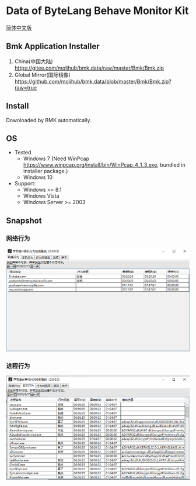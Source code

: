 # Data of ByteLang Behave Monitor Kit

[简体中文版](./README.cn.md)

## Bmk Application Installer

1. China(中国大陆) <https://gitee.com/molihub/bmk.data/raw/master/Bmk/Bmk.zip>
2. Global Mirror(国际镜像) <https://github.com/molihub/bmk.data/blob/master/Bmk/Bmk.zip?raw=true>

## Install

Downloaded by BMK automatically.

## OS

* Tested
  * Windows 7 (Need WinPcap <https://www.winpcap.org/install/bin/WinPcap_4_1_3.exe>, bundled in installer package.)
  * Windows 10
* Support:
  * Windows >= 8.1
  * Windows Vista
  * Windows Server >= 2003

## Snapshot

### 网络行为

![网络行为](./Bmk/net.png)

### 进程行为

![进程行为](./Bmk/proc.png)
